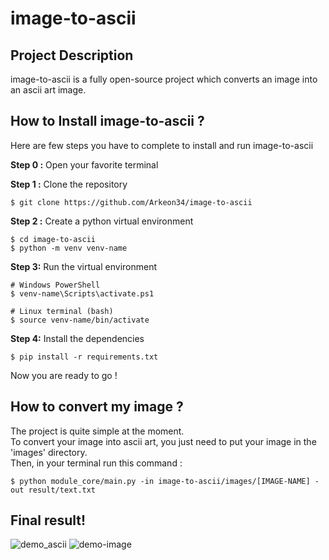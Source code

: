 # image-to-ascii
## Project Description
image-to-ascii is a fully open-source project which converts an image into an ascii art image. </br>
## How to Install image-to-ascii ?
Here are few steps you have to complete to install and run image-to-ascii

**Step 0 :** Open your favorite terminal

**Step 1 :** Clone the repository

```
$ git clone https://github.com/Arkeon34/image-to-ascii
```

**Step 2 :** Create a python virtual environment

```
$ cd image-to-ascii
$ python -m venv venv-name
```

**Step 3:** Run the virtual environment
```
# Windows PowerShell
$ venv-name\Scripts\activate.ps1

# Linux terminal (bash)
$ source venv-name/bin/activate
```

**Step 4:** Install the dependencies
```
$ pip install -r requirements.txt
```
Now you are ready to go !

## How to convert my image ?
The project is quite simple at the moment. </br>
To convert your image into ascii art, you just need to put your image in the 'images' directory. </br>
Then, in your terminal run this command :
```
$ python module_core/main.py -in image-to-ascii/images/[IMAGE-NAME] -out result/text.txt
```

## Final result!
![demo_ascii](https://user-images.githubusercontent.com/94650900/153655210-e679c88e-d633-4608-9004-8f9365944744.png)
![demo-image](https://user-images.githubusercontent.com/94650900/153655291-c71a0337-37a2-4bf3-a940-8706a572377c.png)
